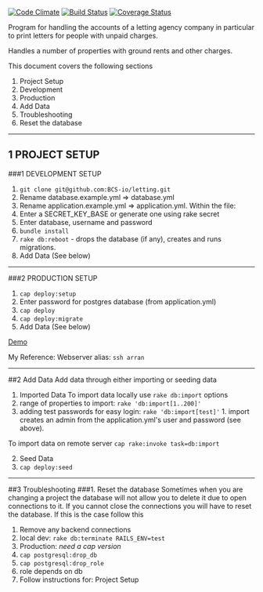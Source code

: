 [![Code Climate](https://codeclimate.com/github/BCS-io/letting.png)](https://codeclimate.com/github/BCS-io/letting)
[![Build Status](https://travis-ci.org/BCS-io/letting.png)](https://travis-ci.org/BCS-io/letting)
[![Coverage Status](https://coveralls.io/repos/BCS-io/letting/badge.png)](https://coveralls.io/r/BCS-io/letting)

Program for handling the accounts of a letting agency company in particular to print letters for people with unpaid charges.

Handles a number of properties with ground rents and other charges.

This document covers the following sections

1. Project Setup
  1. Development
  2. Production
2. Add Data
3. Troubleshooting
  1. Reset the database

---

## 1 PROJECT SETUP

###1 DEVELOPMENT SETUP

1. `git clone git@github.com:BCS-io/letting.git`
2. Rename database.example.yml => database.yml
3. Rename application.example.yml => application.yml. Within the file:
  1. Enter a SECRET_KEY_BASE or generate one using rake secret
  2. Enter database, username and password
4. `bundle install`
5. `rake db:reboot` - drops the database (if any), creates and runs migrations.
4. Add Data (See below)

---

###2 PRODUCTION SETUP

1. `cap deploy:setup`
  1. Enter password for postgres database (from application.yml)
2. `cap deploy`
3. `cap deploy:migrate`
4. Add Data (See below)

[Demo](http://letting.bcs.io)

My Reference: Webserver alias: `ssh arran`

---

##2 Add Data
Add data through either importing or seeding data

1. Imported Data
  To import data locally use
    `rake db:import`
  options
  1. range of properties to import: `rake 'db:import[1..200]'`
  2. adding test passwords for easy login: `rake 'db:import[test]'`
    1. import creates an admin from the application.yml's user and password (see above).

  To import data on remote server
  `cap rake:invoke task=db:import`

2. Seed Data
  1. `cap deploy:seed`

---

##3 Troubleshooting
###1. Reset the database
Sometimes when you are changing a project the database will not allow you to delete it due to open connections to it. If you cannot close the connections you will have to reset the database. If this is the case follow this

1. Remove any backend connections
  1. local dev: `rake db:terminate RAILS_ENV=test`
  2. Production: *need a cap version*
2. `cap postgresql:drop_db`
3. `cap postgresql:drop_role`
  1. role depends on db
4. Follow instructions for: Project Setup

